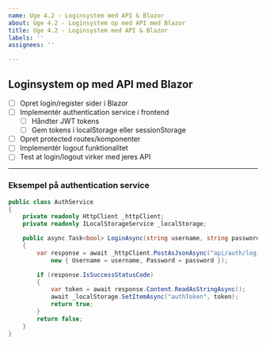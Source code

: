 ```yaml
---
name: Uge 4.2 - Loginsystem med API & Blazor
about: Uge 4.2 - Loginsystem op med API med Blazor
title: Uge 4.2 - Loginsystem med API & Blazor
labels: ''
assignees: ''

---
```


## Loginsystem op med API med Blazor

- [ ] Opret login/register sider i Blazor
- [ ] Implementér authentication service i frontend
  - [ ] Håndter JWT tokens
  - [ ] Gem tokens i localStorage eller sessionStorage
- [ ] Opret protected routes/komponenter
- [ ] Implementér logout funktionalitet
- [ ] Test at login/logout virker med jeres API

---

### Eksempel på authentication service

```csharp
public class AuthService
{
    private readonly HttpClient _httpClient;
    private readonly ILocalStorageService _localStorage;

    public async Task<bool> LoginAsync(string username, string password)
    {
        var response = await _httpClient.PostAsJsonAsync("api/auth/login",
            new { Username = username, Password = password });

        if (response.IsSuccessStatusCode)
        {
            var token = await response.Content.ReadAsStringAsync();
            await _localStorage.SetItemAsync("authToken", token);
            return true;
        }
        return false;
    }
}
```

